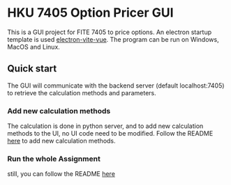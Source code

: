 # HKU 7405 Option Pricer GUI

This is a GUI project for FITE 7405 to price options. An electron startup template is used [electron-vite-vue](https://github.com/electron-vite/electron-vite-vue).
The program can be run on Windows, MacOS and Linux.

## Quick start
The GUI will communicate with the backend server (default localhost:7405) to retrieve the calculation methods and parameters.
### Add new calculation methods
The calculation is done in python server, and to add new calculation methods to the UI, no UI code need to be modified.
Follow the README [here](https://github.com/atair-ibn-laahad/7405-assignment3) to add new calculation methods.

### Run the whole Assignment
still, you can follow the README [here](https://github.com/atair-ibn-laahad/7405-assignment3)
